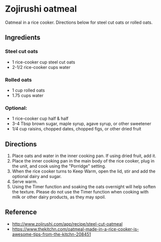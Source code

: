 # Zojirushi oatmeal
Oatmeal in a rice cooker. Directions below for steel cut oats or rolled oats.

## Ingredients

### Steel cut oats
* 1 rice-cooker cup steel cut oats
* 2-1/2 rice-cooker cups water

### Rolled oats
* 1 cup rolled oats
* 1.75 cups water

### Optional:
* 1 rice-cooker cup half & half
* 3-4 Tbsp brown sugar, maple syrup, agave syrup, or other sweetener
* 1/4 cup raisins, chopped dates, chopped figs, or other dried fruit

## Directions
1. Place oats and water in the inner cooking pan. If using dried fruit, add it.
2. Place the inner cooking pan in the main body of the rice cooker, plug in the
   unit, and cook using the "Porridge" setting.
3. When the rice cooker turns to Keep Warm, open the lid, stir and add the
   optional dairy and sugar.
4. Serve warm.
5. Using the Timer function and soaking the oats overnight will help soften the
   texture. Please do not use the Timer function when cooking with milk or other
   dairy products, as they may spoil.

## Reference
* <http://www.zojirushi.com/app/recipe/steel-cut-oatmeal>
* <https://www.thekitchn.com/oatmeal-made-in-a-rice-cooker-is-awesome-tips-from-the-kitchn-208451>